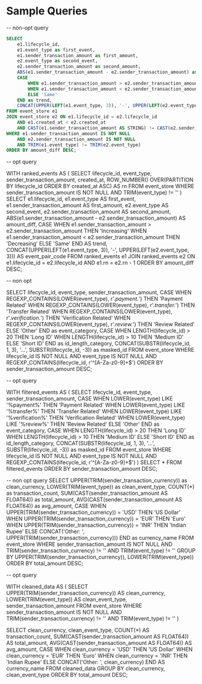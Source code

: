 # Sample Queries

-- non-opt query
```sql
SELECT 
    e1.lifecycle_id,
    e1.event_type as first_event,
    e1.sender_transaction_amount as first_amount,
    e2.event_type as second_event,
    e2.sender_transaction_amount as second_amount,
    ABS(e1.sender_transaction_amount - e2.sender_transaction_amount) as amount_diff,
    CASE 
        WHEN e1.sender_transaction_amount > e2.sender_transaction_amount THEN 'Increasing'
        WHEN e1.sender_transaction_amount < e2.sender_transaction_amount THEN 'Decreasing'
        ELSE 'Same'
    END as trend,
    CONCAT(UPPER(LEFT(e1.event_type, 3)), '-', UPPER(LEFT(e2.event_type, 3))) as event_pair_code
FROM event_store e1
JOIN event_store e2 ON e1.lifecycle_id = e2.lifecycle_id 
    AND e1.created_at < e2.created_at
    AND CAST(e1.sender_transaction_amount AS STRING) != CAST(e2.sender_transaction_amount AS STRING)
WHERE e1.sender_transaction_amount IS NOT NULL
    AND e2.sender_transaction_amount IS NOT NULL
    AND TRIM(e1.event_type) != TRIM(e2.event_type)
ORDER BY amount_diff DESC;
```

-- opt query

WITH ranked_events AS (
  SELECT 
    lifecycle_id, 
    event_type, 
    sender_transaction_amount,
    created_at,
    ROW_NUMBER() OVER(PARTITION BY lifecycle_id ORDER BY created_at ASC) AS rn
  FROM 
    event_store
  WHERE 
    sender_transaction_amount IS NOT NULL
    AND TRIM(event_type) != ''
)
SELECT 
  e1.lifecycle_id, 
  e1.event_type AS first_event, 
  e1.sender_transaction_amount AS first_amount, 
  e2.event_type AS second_event, 
  e2.sender_transaction_amount AS second_amount, 
  ABS(e1.sender_transaction_amount - e2.sender_transaction_amount) AS amount_diff,
  CASE 
    WHEN e1.sender_transaction_amount > e2.sender_transaction_amount THEN 'Increasing'
    WHEN e1.sender_transaction_amount < e2.sender_transaction_amount THEN 'Decreasing'
    ELSE 'Same' 
  END AS trend,
  CONCAT(UPPER(LEFT(e1.event_type, 3)), '-', UPPER(LEFT(e2.event_type, 3))) AS event_pair_code
FROM 
  ranked_events e1
JOIN 
  ranked_events e2 ON e1.lifecycle_id = e2.lifecycle_id AND e1.rn = e2.rn - 1
ORDER BY 
  amount_diff DESC;
  
  
  
  
  
 -- non opt
 
 
SELECT 
    lifecycle_id,
    event_type,
    sender_transaction_amount,
    CASE 
        WHEN REGEXP_CONTAINS(LOWER(event_type), r'.*payment.*') THEN 'Payment Related'
        WHEN REGEXP_CONTAINS(LOWER(event_type), r'.*transfer.*') THEN 'Transfer Related'
        WHEN REGEXP_CONTAINS(LOWER(event_type), r'.*verification.*') THEN 'Verification Related'
        WHEN REGEXP_CONTAINS(LOWER(event_type), r'.*review.*') THEN 'Review Related'
        ELSE 'Other'
    END as event_category,
    CASE 
        WHEN LENGTH(lifecycle_id) > 20 THEN 'Long ID'
        WHEN LENGTH(lifecycle_id) > 10 THEN 'Medium ID'
        ELSE 'Short ID'
    END as id_length_category,
    CONCAT(SUBSTR(lifecycle_id, 1, 3), '...', SUBSTR(lifecycle_id, -3)) as masked_id
FROM event_store
WHERE lifecycle_id IS NOT NULL
    AND event_type IS NOT NULL
    AND REGEXP_CONTAINS(lifecycle_id, r'^[A-Za-z0-9]+$')
ORDER BY sender_transaction_amount DESC;
 
 
 
 
 
 
 -- opt query
 
 WITH filtered_events AS (
  SELECT 
    lifecycle_id,
    event_type,
    sender_transaction_amount,
    CASE 
      WHEN LOWER(event_type) LIKE '%payment%' THEN 'Payment Related'
      WHEN LOWER(event_type) LIKE '%transfer%' THEN 'Transfer Related'
      WHEN LOWER(event_type) LIKE '%verification%' THEN 'Verification Related'
      WHEN LOWER(event_type) LIKE '%review%' THEN 'Review Related'
      ELSE 'Other'
    END as event_category,
    CASE 
      WHEN LENGTH(lifecycle_id) > 20 THEN 'Long ID'
      WHEN LENGTH(lifecycle_id) > 10 THEN 'Medium ID'
      ELSE 'Short ID'
    END as id_length_category,
    CONCAT(SUBSTR(lifecycle_id, 1, 3), '...', SUBSTR(lifecycle_id, -3)) as masked_id
  FROM event_store
  WHERE lifecycle_id IS NOT NULL
    AND event_type IS NOT NULL
    AND REGEXP_CONTAINS(lifecycle_id, r'^[A-Za-z0-9]+$')
)
SELECT *
FROM filtered_events
ORDER BY sender_transaction_amount DESC;







-- non opt query
SELECT 
    UPPER(TRIM(sender_transaction_currency)) as clean_currency,
    LOWER(TRIM(event_type)) as clean_event_type,
    COUNT(*) as transaction_count,
    SUM(CAST(sender_transaction_amount AS FLOAT64)) as total_amount,
    AVG(CAST(sender_transaction_amount AS FLOAT64)) as avg_amount,
    CASE 
        WHEN UPPER(TRIM(sender_transaction_currency)) = 'USD' THEN 'US Dollar'
        WHEN UPPER(TRIM(sender_transaction_currency)) = 'EUR' THEN 'Euro'
        WHEN UPPER(TRIM(sender_transaction_currency)) = 'INR' THEN 'Indian Rupee'
        ELSE CONCAT('Other: ', UPPER(TRIM(sender_transaction_currency)))
    END as currency_name
FROM event_store
WHERE sender_transaction_amount IS NOT NULL
    AND TRIM(sender_transaction_currency) != ''
    AND TRIM(event_type) != ''
GROUP BY UPPER(TRIM(sender_transaction_currency)), LOWER(TRIM(event_type))
ORDER BY total_amount DESC;



-- opt query

WITH cleaned_data AS (
  SELECT 
    UPPER(TRIM(sender_transaction_currency)) AS clean_currency,
    LOWER(TRIM(event_type)) AS clean_event_type,
    sender_transaction_amount
  FROM event_store
  WHERE sender_transaction_amount IS NOT NULL
    AND TRIM(sender_transaction_currency) != ''
    AND TRIM(event_type) != ''
)

SELECT 
  clean_currency,
  clean_event_type,
  COUNT(*) AS transaction_count,
  SUM(CAST(sender_transaction_amount AS FLOAT64)) AS total_amount,
  AVG(CAST(sender_transaction_amount AS FLOAT64)) AS avg_amount,
  CASE 
    WHEN clean_currency = 'USD' THEN 'US Dollar'
    WHEN clean_currency = 'EUR' THEN 'Euro'
    WHEN clean_currency = 'INR' THEN 'Indian Rupee'
    ELSE CONCAT('Other: ', clean_currency)
  END AS currency_name
FROM cleaned_data
GROUP BY clean_currency, clean_event_type
ORDER BY total_amount DESC;
